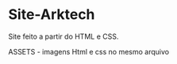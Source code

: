# Site-Arktech
 Site feito a partir do HTML e CSS. 

 ASSETS - imagens
 Html e css no mesmo arquivo
 

